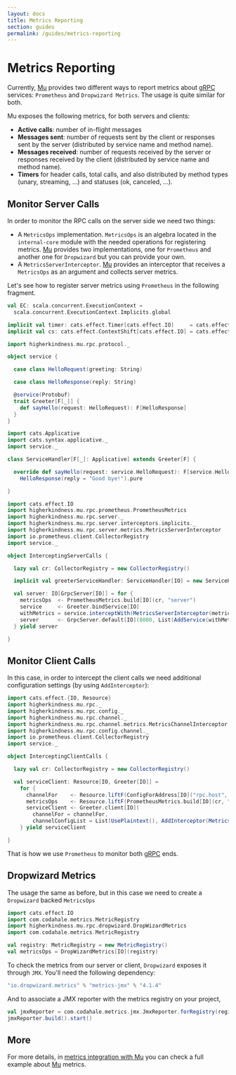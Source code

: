 ```yaml
---
layout: docs
title: Metrics Reporting
section: guides
permalink: /guides/metrics-reporting
---
```


# Metrics Reporting

Currently, [Mu] provides two different ways to report metrics about [gRPC] services: `Prometheus` and `Dropwizard Metrics`. The usage is quite similar for both.

Mu exposes the following metrics, for both servers and clients:

* **Active calls**: number of in-flight messages
* **Messages sent**: number of requests sent by the client or responses sent by the server (distributed by service name and method name).
* **Messages received**: number of requests received by the server or responses received by the client (distributed by service name and method name).
* **Timers** for header calls, total calls, and also distributed by method types (unary, streaming, …) and statuses (ok, canceled, …).

## Monitor Server Calls

In order to monitor the RPC calls on the server side we need two things:

* A `MetricsOps` implementation. `MetricsOps` is an algebra located in the `internal-core` module with the needed operations for registering metrics.
  [Mu] provides two implementations, one for `Prometheus` and another one for `Dropwizard` but you can provide your own.
* A `MetricsServerInterceptor`. [Mu] provides an interceptor that receives a `MetricsOps` as an argument and collects server metrics.

Let's see how to register server metrics using `Prometheus` in the following fragment.

```scala mdoc:invisible
val EC: scala.concurrent.ExecutionContext =
  scala.concurrent.ExecutionContext.Implicits.global

implicit val timer: cats.effect.Timer[cats.effect.IO]     = cats.effect.IO.timer(EC)
implicit val cs: cats.effect.ContextShift[cats.effect.IO] = cats.effect.IO.contextShift(EC)
```

```scala mdoc:invisible
import higherkindness.mu.rpc.protocol._

object service {

  case class HelloRequest(greeting: String)

  case class HelloResponse(reply: String)

  @service(Protobuf)
  trait Greeter[F[_]] {
    def sayHello(request: HelloRequest): F[HelloResponse]
  }
}
```

```scala mdoc:invisible
import cats.Applicative
import cats.syntax.applicative._
import service._

class ServiceHandler[F[_]: Applicative] extends Greeter[F] {

  override def sayHello(request: service.HelloRequest): F[service.HelloResponse] =
    HelloResponse(reply = "Good bye!").pure

}
```

```scala
import cats.effect.IO
import higherkindness.mu.rpc.prometheus.PrometheusMetrics
import higherkindness.mu.rpc.server._
import higherkindness.mu.rpc.server.interceptors.implicits._
import higherkindness.mu.rpc.server.metrics.MetricsServerInterceptor
import io.prometheus.client.CollectorRegistry
import service._

object InterceptingServerCalls {

  lazy val cr: CollectorRegistry = new CollectorRegistry()

  implicit val greeterServiceHandler: ServiceHandler[IO] = new ServiceHandler[IO]

  val server: IO[GrpcServer[IO]] = for {
    metricsOps  <- PrometheusMetrics.build[IO](cr, "server")
    service     <- Greeter.bindService[IO]
    withMetrics = service.interceptWith(MetricsServerInterceptor(metricsOps))
    server      <- GrpcServer.default[IO](8080, List(AddService(withMetrics)))
  } yield server

}
```

## Monitor Client Calls

In this case, in order to intercept the client calls we need additional configuration settings (by using `AddInterceptor`):

```scala
import cats.effect.{IO, Resource}
import higherkindness.mu.rpc._
import higherkindness.mu.rpc.config._
import higherkindness.mu.rpc.channel._
import higherkindness.mu.rpc.channel.metrics.MetricsChannelInterceptor
import higherkindness.mu.rpc.config.channel._
import io.prometheus.client.CollectorRegistry
import service._

object InterceptingClientCalls {

  lazy val cr: CollectorRegistry = new CollectorRegistry()

  val serviceClient: Resource[IO, Greeter[IO]] =
    for {
      channelFor    <- Resource.liftF(ConfigForAddress[IO]("rpc.host", "rpc.port"))
      metricsOps    <- Resource.liftF(PrometheusMetrics.build[IO](cr, "client"))
      serviceClient <- Greeter.client[IO](
        channelFor = channelFor,
        channelConfigList = List(UsePlaintext(), AddInterceptor(MetricsChannelInterceptor(metricsOps))))
    } yield serviceClient

}
```

That is how we use `Prometheus` to monitor both [gRPC] ends.

## Dropwizard Metrics

The usage the same as before, but in this case we need to create a `Dropwizard` backed `MetricsOps` 

```scala
import cats.effect.IO
import com.codahale.metrics.MetricRegistry
import higherkindness.mu.rpc.dropwizard.DropWizardMetrics
import com.codahale.metrics.MetricRegistry

val registry: MetricRegistry = new MetricRegistry()
val metricsOps = DropWizardMetrics[IO](registry)
```

To check the metrics from our server or client, `Dropwizard` exposes it through `JMX`. You'll need the following dependency:

```sbt
"io.dropwizard.metrics" % "metrics-jmx" % "4.1.4"
```

And to associate a JMX reporter with the metrics registry on your project,

```scala mdoc:compile-only
val jmxReporter = com.codahale.metrics.jmx.JmxReporter.forRegistry(registry)
jmxReporter.build().start()
```

## More

For more details, in [metrics integration with Mu] you can check a full example about [Mu] metrics.


[metrics integration with Mu]: https://www.47deg.com/blog/metrics-integration-with-mu/
[gRPC]: https://grpc.io/
[Mu]: https://github.com/higherkindness/mu-scala

